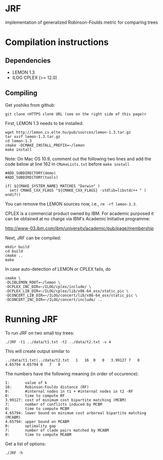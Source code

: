 JRF
===

implementation of generalized Robinson-Foulds metric for comparing trees

Compilation instructions
========================

Dependencies
------------

* LEMON 1.3
* ILOG CPLEX (>= 12.0)

Compiling
---------

Get yoshiko from github:

    git clone <HTTPS clone URL (see on the right side of this page)>


First, LEMON 1.3 needs to be installed:

    wget http://lemon.cs.elte.hu/pub/sources/lemon-1.3.tar.gz
    tar xvzf lemon-1.3.tar.gz
    cd lemon-1.3
    cmake -DCMAKE_INSTALL_PREFIX=~/lemon
    make install
    
Note: On Mac OS 10.9, comment out the following two lines and add the code below at line 162 in `CMakeLists.txt` before `make install`

    #ADD_SUBDIRECTORY(demo) 
    #ADD_SUBDIRECTORY(tools)
    
    if( ${CMAKE_SYSTEM_NAME} MATCHES "Darwin" )
      set( CMAKE_CXX_FLAGS "${CMAKE_CXX_FLAGS} -stdlib=libstdc++ " )
    endif()

You can remove the LEMON sources now, i.e., `rm -rf lemon-1.3`. 

CPLEX is a commercial product owned by IBM. For academic purposed it can be obtained at no charge via IBM's Academic Initiative programme:

  http://www-03.ibm.com/ibm/university/academic/pub/page/membership

Next, JRF can be compiled:

    mkdir build
    cd build
    cmake ..
    make

In case auto-detection of LEMON or CPLEX fails, do

    cmake \
    -DLIBLEMON_ROOT=~/lemon \
    -DCPLEX_INC_DIR=~/ILOG/cplex/include/ \
    -DCPLEX_LIB_DIR=~/ILOG/cplex/lib/x86-64_osx/static_pic \
    -DCONCERT_LIB_DIR=~/ILOG/concert/lib/x86-64_osx/static_pic \
    -DCONCERT_INC_DIR=~/ILOG/concert/include/ ..

Running JRF
=============

To run JRF on two small toy trees:

    ./JRF -t1 ../data/t1.txt -t2 ../data/t2.txt -v 4

This will create output similar to

    ../data/t1.txt|../data/t2.txt	1	16	0	0	3.99127	7	0	4.65794	4.65794	0	7	0

The numbers have the following meaning (in order of occurence):

    1:       value of k 
    16:      Robinson-Foulds distance (RF)
    0:       #internal nodes in t1 + #internal nodes in t2 -RF
    0:       time to compute RF
    3.99127: cost of minimum cost bipartite matching (MCBM)
    7:       number of conflicts induced by MCBM
    0:       time to compute MCBM
    4.65794: lower bound on minimum cost arboreal bipartite matching (MCABM)
    4.65794: upper bound on MCABM
    0:       optimality gap
    7:       number of clade pairs matched by MCABM 
    0:       time to compute MCABM 
 
Get a list of options:

    ./JRF -h

